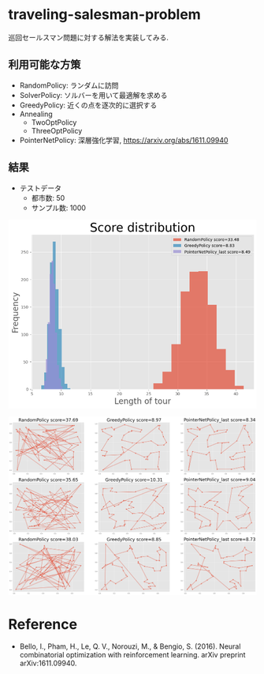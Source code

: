 # traveling-salesman-problem

巡回セールスマン問題に対する解法を実装してみる.

## 利用可能な方策
- RandomPolicy: ランダムに訪問
- SolverPolicy: ソルバーを用いて最適解を求める
- GreedyPolicy: 近くの点を逐次的に選択する
- Annealing
    - TwoOptPolicy
    - ThreeOptPolicy
- PointerNetPolicy: 深層強化学習, https://arxiv.org/abs/1611.09940


## 結果
- テストデータ
    - 都市数: 50
    - サンプル数: 1000

![](./resources/exp001/score.png)

![サンプル](./resources/exp001/samples.png)

# Reference
- Bello, I., Pham, H., Le, Q. V., Norouzi, M., & Bengio, S. (2016). Neural combinatorial optimization with reinforcement learning. arXiv preprint arXiv:1611.09940.
